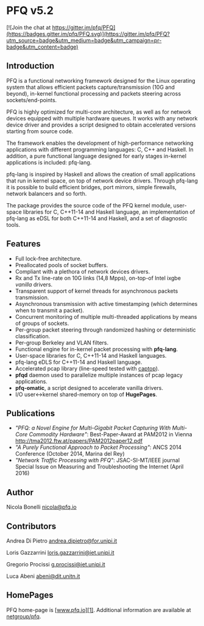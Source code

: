 PFQ v5.2 
========

[![Join the chat at https://gitter.im/pfq/PFQ](https://badges.gitter.im/pfq/PFQ.svg)](https://gitter.im/pfq/PFQ?utm_source=badge&utm_medium=badge&utm_campaign=pr-badge&utm_content=badge)

Introduction
------------

PFQ is a functional networking framework designed for the Linux operating system 
that allows efficient packets capture/transmission (10G and beyond), in-kernel 
functional processing and packets steering across sockets/end-points.

PFQ is highly optimized for multi-core architecture, as well as for network devices 
equipped with multiple hardware queues. It works with any network device driver and 
provides a script designed to obtain accelerated versions starting from source 
code.

The framework enables the development of high-performance networking applications with 
different programming languages: C, C++ and Haskell. In addition, a pure functional 
language designed for early stages in-kernel applications is included: pfq-lang.

pfq-lang is inspired by Haskell and allows the creation of small applications that run in 
kernel space, on top of network device drivers. Through pfq-lang it is possible to build
efficient bridges, port mirrors, simple firewalls, network balancers and so forth.

The package provides the source code of the PFQ kernel module, user-space libraries for C, 
C++11-14 and Haskell language, an implementation of pfq-lang as eDSL for both  C++11-14 and 
Haskell, and a set of diagnostic tools.

Features
--------

* Full lock-free architecture.
* Preallocated pools of socket buffers.
* Compliant with a plethora of network devices drivers.
* Rx and Tx line-rate on 10G links (14,8 Mpps), on-top-of Intel ixgbe _vanilla_ drivers.
* Transparent support of kernel threads for asynchronous packets transmission.
* Asynchronous transmission with active timestamping (which determines when to transmit a packet).
* Concurrent monitoring of multiple multi-threaded applications by means of groups of sockets.
* Per-group packet steering through randomized hashing or deterministic classification.
* Per-group Berkeley and VLAN filters.
* Functional engine for in-kernel packet processing with **pfq-lang**.
* User-space libraries for C, C++11-14 and Haskell languages.
* pfq-lang eDLS for C++11-14 and Haskell language.
* Accelerated pcap library (line-speed tested with [captop][3]).
* **pfqd** daemon used to parallelize multiple instances of pcap legacy applications.
* **pfq-omatic**, a script designed to accelerate vanilla drivers.
* I/O user<->kernel shared-memory on top of **HugePages**.

Publications
------------

* _"PFQ: a Novel Engine for Multi-Gigabit Packet Capturing With Multi-Core Commodity Hardware"_: Best-Paper-Award at PAM2012 in Vienna http://tma2012.ftw.at/papers/PAM2012paper12.pdf
* _"A Purely Functional Approach to Packet Processing"_: ANCS 2014 Conference (October 2014, Marina del Rey) 
* _"Network Traffic Processing with PFQ"_: JSAC-SI-MT/IEEE journal Special Issue on Measuring and Troubleshooting the Internet (April 2016) 

Author
------

Nicola Bonelli <nicola@pfq.io>  

Contributors
------------

Andrea Di Pietro <andrea.dipietro@for.unipi.it>  

Loris Gazzarrini <loris.gazzarrini@iet.unipi.it>  

Gregorio Procissi <g.procissi@iet.unipi.it>

Luca Abeni <abeni@dit.unitn.it>


HomePages
---------

PFQ home-page is [www.pfq.io][1]. Additional information are available at [netgroup/pfq][2].


[1]: http://www.pfq.io
[2]: http://netgroup.iet.unipi.it/software/pfq/
[3]: https://github.com/awgn/captop
